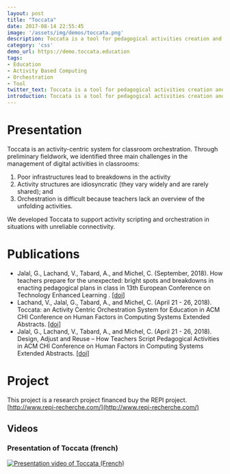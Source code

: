 ```yaml
---
layout: post
title: "Toccata"
date: 2017-08-14 22:55:45
image: '/assets/img/demos/toccata.png'
description: Toccata is a tool for pedagogical activities creation and management.
category: 'css'
demo_url: https://demo.toccata.education
tags:
- Education
- Activity Based Computing
- Orchestration
- Tool
twitter_text: Toccata is a tool for pedagogical activities creation and management.
introduction: Toccata is a tool for pedagogical activities creation and management.
---
```

# Presentation
Toccata is an activity-centric system for classroom orchestration. 
Through preliminary fieldwork, we identified three main challenges in the management of digital activities in classrooms: 
1. Poor infrastructures lead to breakdowns in the activity 
2. Activity structures are idiosyncratic (they vary widely and are rarely shared); and 
3. Orchestration is difficult because teachers lack an overview of the unfolding activities. 

We developed Toccata to support activity scripting and orchestration in situations with unreliable connectivity. 
# Publications
- Jalal, G., Lachand, V., Tabard, A., and Michel, C. (September, 2018). How teachers prepare for the unexpected: bright spots and breakdowns in enacting pedagogical plans in class in 13th European Conference on Technology Enhanced Learning . [[doi]](https://doi.org/10.1007/978-3-319-98572-5_5)
- Lachand, V., Jalal, G., Tabard, A., and Michel, C. (April 21 - 26, 2018). Toccata: an Activity Centric Orchestration System for Education in ACM CHI Conference on Human Factors in Computing Systems Extended Abstracts. [[doi]](http://dx.doi.org/10.1145/3170427.3188484)
- Jalal, G., Lachand, V., Tabard, A., and Michel, C. (April 21 - 26, 2018). Design, Adjust and Reuse – How Teachers Script Pedagogical Activities in ACM CHI Conference on Human Factors in Computing Systems Extended Abstracts. [[doi]](http://dx.doi.org/10.1145/3170427.3188483)


# Project
This project is a research project financed buy the REPI project. [http://www.repi-recherche.com/](http://www.repi-recherche.com/)

## Videos
### Presentation of Toccata (french)
[![Presentation video of Toccata (French)](https://img.youtube.com/vi/RdKIndS-Znc/0.jpg)](https://www.youtube.com/watch?v=RdKIndS-Znc)






